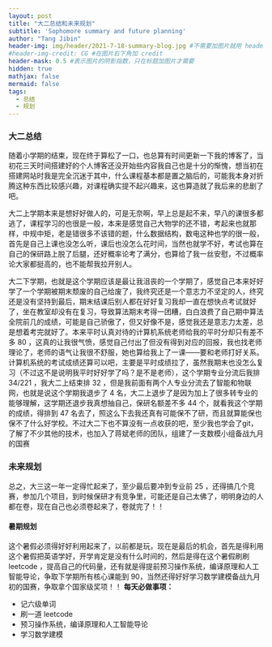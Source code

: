 ```yaml
---
layout: post
title: "大二总结和未来规划"
subtitle: 'Sophomore summary and future planning'
author: "Tang Jibin"
header-img: img/header/2021-7-18-summary-blog.jpg #不需要加图片就用 header-img: text
#header-img-credit: CG #在图片右下角加 credit
header-mask: 0.5 #表示图片的阴影指数，只在标题加图片才需要
hidden: true
mathjax: false
mermaid: false
tags:
  - 总结
  - 规划
---
```


### 大二总结

随着小学期的结束，现在终于算松了一口，也总算有时间更新一下我的博客了，当初花三天时间搭建好的个人博客还没开始些内容我自己也是十分的惭愧，想当初在搭建网站时我是完全沉迷于其中，什么课程基本都是置之脑后的，可能我本身对折腾这种东西比较感兴趣，对课程确实提不起兴趣来，这也算造就了我后来的悲剧了吧。

大二上学期本来是想好好做人的，可是无奈啊，早上总是起不来，早八的课很多都逃了，课程学习的也很是一般，本来是感觉自己大物学的还不错，考起来也就那样，中规中矩，老是错很多不该错的题，什么数据结构，数电这种也学的很一般，首先是自己上课也没怎么听，课后也没怎么花时间，当然也就学不好，考试也算在自己的保研路上脱了后腿，还好概率论考了满分，也算给了我一丝安慰，不过概率论大家都挺高的，也不能帮我拉开别人。

大二下学期，也就是这个学期应该是最让我沮丧的一个学期了，感觉自己本来好好学了一个学期被期末颓废的自己给废了，我终究还是一个意志力不坚定的人，终究还是没有坚持到最后，期末结课后别人都在好好复习我却一直在想快点考试就好了，坐在教室却没有在复习，导致算法期末考得一团糟，白白浪费了自己期中算法全院前几的成绩，可能是自己骄傲了，但又好像不是，感觉我还是意志力太差，总是想着考完就好了。本来平时认真对待的计算机系统老师给我的平时分却只有差不多 80 ，这真的让我很气愤，感觉自己付出了但没有得到对应的回报，我也找老师理论了，老师的语气让我很不舒服，她也算给我上了一课——要和老师打好关系。计算机系统的考试成绩还算可以吧，主要是平时成绩拉了，虽然我期末也没怎么复习（不过这不是说明我平时好好学了吗？是不是老师），这个学期专业分流后我排 34/221 ，我大二上结束排 32 ，但是我前面有两个人专业分流去了智能和物联网，也就是说这个学期我退步了 4 名，大二上退步了是因为加上了很多转专业的能够理解，这学期还退步我真想抽自己，保研名额差不多 44 个，就看我这个学期的成绩，得排到 47 名去了，照这么下去我还真有可能保不了研，而且就算能保也保不了什么好学校。不过大二下也不算没有一点收获的吧，至少我也学会了git，了解了不少其他的技术，也加入了蒋斌老师的团队，组建了一支数模小组备战九月的国赛

### 未来规划

总之，大三这一年一定得忙起来了，至少最后要冲到专业前 25 ，还得搞几个竞赛，参加几个项目，到时候保研才有竞争里，可能还是自己太佛了，明明身边的人都在卷，现在自己也必须卷起来了，卷就完了！！

#### 暑期规划
这个暑假必须得好好利用起来了，以前都是玩，现在是最后的机会，首先是得利用这个暑假把英语学好，开学肯定是没有什么时间的，然后是得在这个暑假刷刷 leetcode ，提高自己的代码量，还有就是得提前预习操作系统，编译原理和人工智能导论，争取下学期所有核心课能到 90，当然还得好好学习数学建模备战九月初的国赛，争取拿个国家级奖项！！
**每天必做事项：**

- 记六级单词
- 刷一道 leetcode
- 预习操作系统，编译原理和人工智能导论
- 学习数学建模